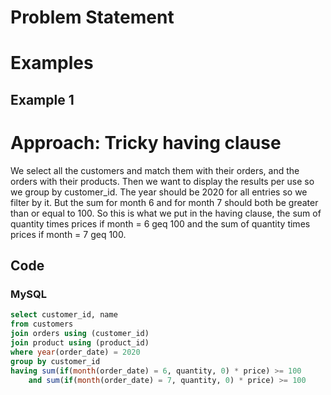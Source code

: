 # Problem Statement

# Examples
## Example 1

# Approach: Tricky having clause
We select all the customers and match them with their orders, and the orders with their products.
Then we want to display the results per use so we group by customer_id.
The year should be 2020 for all entries so we filter by it. 
But the sum for month 6 and for month 7 should both be greater than or equal to 100. 
So this is what we put in the having clause, the sum of quantity times prices if month = 6 geq 100 and the sum of quantity times prices if month = 7 geq 100.
## Code
### MySQL
```sql
select customer_id, name
from customers 
join orders using (customer_id)
join product using (product_id)
where year(order_date) = 2020
group by customer_id
having sum(if(month(order_date) = 6, quantity, 0) * price) >= 100 
    and sum(if(month(order_date) = 7, quantity, 0) * price) >= 100
```